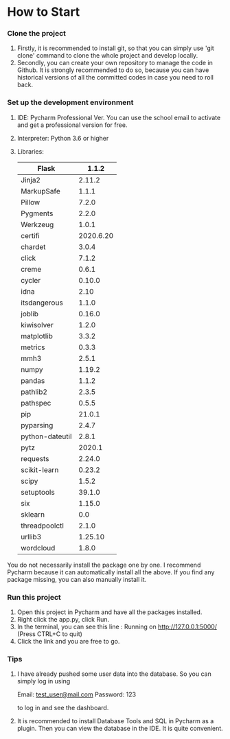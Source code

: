 # How to Start
### Clone the project

1. Firstly, it is recommended to install git, so that you can simply use 'git  clone' command to clone the whole project and develop locally.
2. Secondly, you can create your own repository to manage the code in Github. It is strongly recommended to do so, because you can have historical versions of all the committed codes in case you need to roll back.

### Set up the development environment

1. IDE: Pycharm Professional Ver. You can use the school email to activate and get a professional version for free.

2. Interpreter: Python 3.6 or higher

3. Libraries: 

   | Flask           | 1.1.2     |
   | --------------- | --------- |
   | Jinja2          | 2.11.2    |
   | MarkupSafe      | 1.1.1     |
   | Pillow          | 7.2.0     |
   | Pygments        | 2.2.0     |
   | Werkzeug        | 1.0.1     |
   | certifi         | 2020.6.20 |
   | chardet         | 3.0.4     |
   | click           | 7.1.2     |
   | creme           | 0.6.1     |
   | cycler          | 0.10.0    |
   | idna            | 2.10      |
   | itsdangerous    | 1.1.0     |
   | joblib          | 0.16.0    |
   | kiwisolver      | 1.2.0     |
   | matplotlib      | 3.3.2     |
   | metrics         | 0.3.3     |
   | mmh3            | 2.5.1     |
   | numpy           | 1.19.2    |
   | pandas          | 1.1.2     |
   | pathlib2        | 2.3.5     |
   | pathspec        | 0.5.5     |
   | pip             | 21.0.1    |
   | pyparsing       | 2.4.7     |
   | python-dateutil | 2.8.1     |
   | pytz            | 2020.1    |
   | requests        | 2.24.0    |
   | scikit-learn    | 0.23.2    |
   | scipy           | 1.5.2     |
   | setuptools      | 39.1.0    |
   | six             | 1.15.0    |
   | sklearn         | 0.0       |
   | threadpoolctl   | 2.1.0     |
   | urllib3         | 1.25.10   |
   | wordcloud       | 1.8.0     |

You do not necessarily install the package one by one. I recommend Pycharm because it can automatically install all the above. If you find any package missing, you can also manually install it.

### Run this project

1. Open this project in Pycharm and have all the packages installed.
2. Right click the app.py, click Run.
3. In the terminal, you can see this line : Running on http://127.0.0.1:5000/ (Press CTRL+C to quit) 
4. Click the link and you are free to go.

### Tips

1. I have already pushed some user data into the database. So you can simply log in using

   Email: test_user@mail.com
   Password: 123

   to log in and see the dashboard.

2. It is recommended to install Database Tools and SQL in Pycharm as a plugin. Then you can view the database in the IDE. It is quite convenient. 



